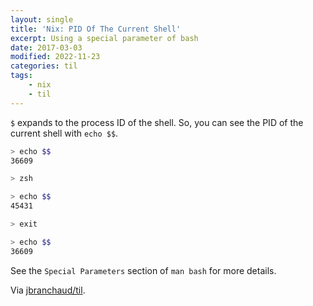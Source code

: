 ```yaml
---
layout: single
title: 'Nix: PID Of The Current Shell'
excerpt: Using a special parameter of bash
date: 2017-03-03
modified: 2022-11-23
categories: til
tags:
    - nix
    - til
---
```


`$` expands to the process ID of the shell. So, you can see the PID of the
current shell with `echo $$`.

```bash
> echo $$
36609

> zsh

> echo $$
45431

> exit

> echo $$
36609
```

See the `Special Parameters` section of `man bash` for more details.

Via [jbranchaud/til](https://github.com/jbranchaud/til).

